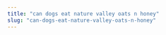 ```yaml
---
title: "can dogs eat nature valley oats n honey"
slug: "can-dogs-eat-nature-valley-oats-n-honey"
---
```


